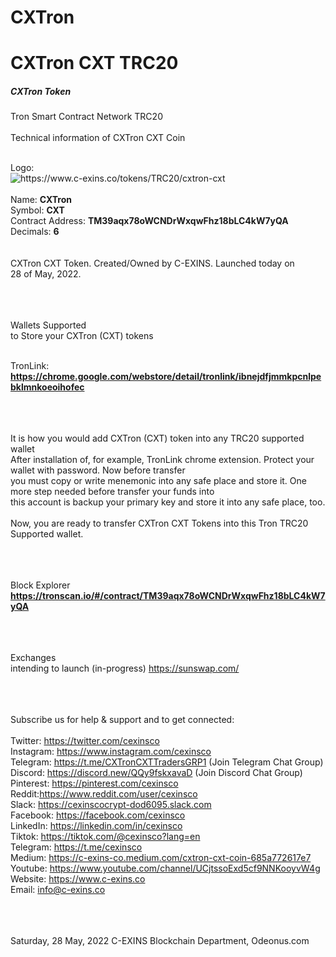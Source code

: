 # CXTron
<h1>CXTron CXT TRC20</h1>

<h5>CXTron Token</h5>
Tron Smart Contract Network TRC20<br/>
<br/>
Technical information of CXTron CXT Coin<br/>
<br/>

Logo: <br/><img src="https://www.c-exins.co/tokens/TRC20/cxtron-cxt/images/uploaded/TM39aqx78oWCNDrWxqwFhz18bLC4kW7yQA.png" alt="https://www.c-exins.co/tokens/TRC20/cxtron-cxt" title="CXTron CXT Tron TRC20" /><br/>
<br/>
Name: <b>CXTron</b><br/>
Symbol: <b>CXT</b><br/>
Contract Address: <b>TM39aqx78oWCNDrWxqwFhz18bLC4kW7yQA</b><br/>
Decimals: <b>6</b><br/>
<br/><br/>
CXTron CXT Token. Created/Owned by C-EXINS. Launched today on<br/>
28 of May, 2022.<br/>
<br/><br/><br/>


Wallets Supported<br/>
to Store your CXTron (CXT) tokens<br/>
<br/>

TronLink: <br/>
<b>https://chrome.google.com/webstore/detail/tronlink/ibnejdfjmmkpcnlpebklmnkoeoihofec</b><br/>
<br/><br/><br/>


It is how you would add CXTron (CXT) token into any TRC20 supported wallet<br/>
After installation of, for example, TronLink chrome extension. Protect your wallet with password. Now before transfer<br/>
you must copy or write menemonic into any safe place and store it. One more step needed before transfer your funds into<br/>
this account is backup your primary key and store it into any safe place, too.<br/>
<br/>
Now, you are ready to transfer CXTron CXT Tokens into this Tron TRC20 Supported wallet.<br/>
<br/><br/><br/>


Block Explorer<br/>
<b>https://tronscan.io/#/contract/TM39aqx78oWCNDrWxqwFhz18bLC4kW7yQA</b><br/>
<br/><br/><br/>


Exchanges<br/>
intending to launch (in-progress) https://sunswap.com/<br/>
<br/><br/><br/>



Subscribe us for help & support and to get connected:<br/>
<br/>
Twitter: https://twitter.com/cexinsco<br/>
Instagram: https://www.instagram.com/cexinsco<br/>
Telegram: https://t.me/CXTronCXTTradersGRP1 (Join Telegram Chat Group)
Discord: https://discord.new/QQy9fskxavaD (Join Discord Chat Group)<br/>
Pinterest: https://pinterest.com/cexinsco<br/>
Reddit:https://www.reddit.com/user/cexinsco<br/>
Slack: https://cexinscocrypt-dod6095.slack.com<br/>
Facebook: https://facebook.com/cexinsco<br/>
LinkedIn: https://linkedin.com/in/cexinsco<br/>
Tiktok: https://tiktok.com/@cexinsco?lang=en<br/>
Telegram: https://t.me/cexinsco<br/>
Medium: https://c-exins-co.medium.com/cxtron-cxt-coin-685a772617e7<br/>
Youtube: https://www.youtube.com/channel/UCjtssoExd5cf9NNKooyvW4g<br/>
Website: https://www.c-exins.co<br/>
Email: info@c-exins.co<br/>
<br/><br/><br/>

Saturday, 28 May, 2022
C-EXINS Blockchain Department, Odeonus.com

